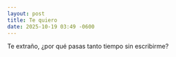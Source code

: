 ```yaml
---
layout: post
title: Te quiero
date: 2025-10-19 03:49 -0600
---
```


Te extraño, ¿por qué pasas tanto tiempo sin escribirme?